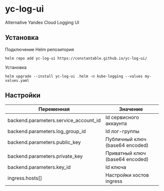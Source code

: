 # yc-log-ui
Alternative Yandex Cloud Logging UI

## Установка 
Подключение Helm репозитория
```shell
helm repo add yc-log-ui https://constantable.github.io/yc-log-ui/
```
Установка
```shell
helm upgrade --install yc-log-ui .helm -n kube-logging --values my-values.yaml
```

## Настройки

| Переменная                            | Значение                          |
|---------------------------------------|-----------------------------------|
| backend.parameters.service_account_id | Id сервисного аккаунта            |
| backend.parameters.log_group_id       | Id лог-группы                     |
| backend.parameters.public_key         | Публичный ключ (base64 encoded)   |
| backend.parameters.private_key        | Приватный ключ (base64 encoded)   |
| backend.parameters.key_id             | Id ключа                          |
| ingress.hosts[]                       | Настройки хостов ingress          |